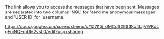 The link allows you to access the messages that have been sent. Messages are separated into two columns 'NGL' for 'send me anonymous messages' and 'USER ID' for 'username.

https://docs.google.com/spreadsheets/d/1Z7I15j_dMCdIf2E9SXo4lJjVWRdLgFuiNQEmDM2vsL0/edit?usp=sharing
